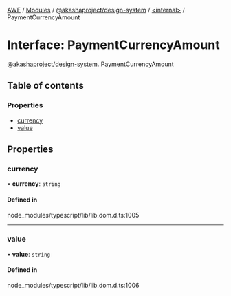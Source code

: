 [AWF](../README.md) / [Modules](../modules.md) / [@akashaproject/design-system](../modules/akashaproject_design_system.md) / [<internal\>](../modules/akashaproject_design_system._internal_.md) / PaymentCurrencyAmount

# Interface: PaymentCurrencyAmount

[@akashaproject/design-system](../modules/akashaproject_design_system.md).[<internal>](../modules/akashaproject_design_system._internal_.md).PaymentCurrencyAmount

## Table of contents

### Properties

- [currency](akashaproject_design_system._internal_.PaymentCurrencyAmount.md#currency)
- [value](akashaproject_design_system._internal_.PaymentCurrencyAmount.md#value)

## Properties

### currency

• **currency**: `string`

#### Defined in

node_modules/typescript/lib/lib.dom.d.ts:1005

___

### value

• **value**: `string`

#### Defined in

node_modules/typescript/lib/lib.dom.d.ts:1006
